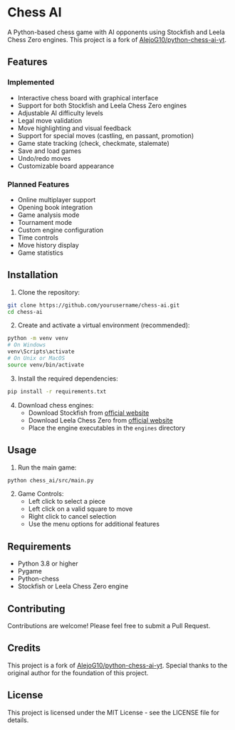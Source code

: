 # Chess AI

A Python-based chess game with AI opponents using Stockfish and Leela Chess Zero engines. This project is a fork of [AlejoG10/python-chess-ai-yt](https://github.com/AlejoG10/python-chess-ai-yt).

## Features

### Implemented
- Interactive chess board with graphical interface
- Support for both Stockfish and Leela Chess Zero engines
- Adjustable AI difficulty levels
- Legal move validation
- Move highlighting and visual feedback
- Support for special moves (castling, en passant, promotion)
- Game state tracking (check, checkmate, stalemate)
- Save and load games
- Undo/redo moves
- Customizable board appearance

### Planned Features
- Online multiplayer support
- Opening book integration
- Game analysis mode
- Tournament mode
- Custom engine configuration
- Time controls
- Move history display
- Game statistics

## Installation

1. Clone the repository:
```bash
git clone https://github.com/yourusername/chess-ai.git
cd chess-ai
```

2. Create and activate a virtual environment (recommended):
```bash
python -m venv venv
# On Windows
venv\Scripts\activate
# On Unix or MacOS
source venv/bin/activate
```

3. Install the required dependencies:
```bash
pip install -r requirements.txt
```

4. Download chess engines:
   - Download Stockfish from [official website](https://stockfishchess.org/download/)
   - Download Leela Chess Zero from [official website](https://lczero.org/play/download/)
   - Place the engine executables in the `engines` directory

## Usage

1. Run the main game:
```bash
python chess_ai/src/main.py
```

2. Game Controls:
   - Left click to select a piece
   - Left click on a valid square to move
   - Right click to cancel selection
   - Use the menu options for additional features

## Requirements

- Python 3.8 or higher
- Pygame
- Python-chess
- Stockfish or Leela Chess Zero engine

## Contributing

Contributions are welcome! Please feel free to submit a Pull Request.

## Credits

This project is a fork of [AlejoG10/python-chess-ai-yt](https://github.com/AlejoG10/python-chess-ai-yt). Special thanks to the original author for the foundation of this project.

## License

This project is licensed under the MIT License - see the LICENSE file for details. 